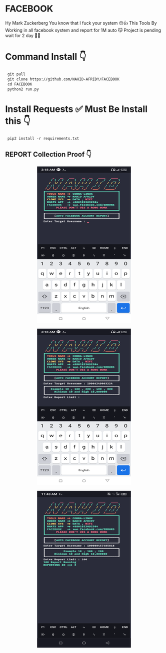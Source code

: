 # FACEBOOK
Hy Mark Zuckerberg You know that I fuck your system 😒👍
This Tools By Working in all facebook system and report for 1M auto 😽
Project is pending wait for 2 day 🐰🦋

# Command Install 👇
     git pull
     git clone https://github.com/NAHID-AFRIDY/FACEBOOK
     cd FACEBOOK
     python2 run.py

# Install Requests ✅ Must Be Install this 👇
     pip2 install -r requirements.txt

## REPORT Collection Proof 👇
<p align="center">
<img src='sx/Screenshot_20221104-031845.png' style="height:500px;width:300px;" >
</p>

<p align="center">
<img src='sx/Screenshot_20221104-031857.png' style="height:500px;width:300px;" >
</p>

<p align="center">
<img src='sx/Screenshot_20221104-114322.png' style="height:500px;width:300px;" >
</p>
